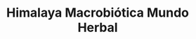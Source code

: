 ---
title: "Himalaya Macrobiótica Mundo Herbal"
url: /alajuela/himalaya-macrobiotica-mundo-herbal/
shop: Allgemein
---